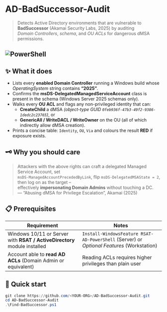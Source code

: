 # AD-BadSuccessor-Audit
> Detects Active Directory environments that are vulnerable to **BadSuccessor** (Akamai Security Labs, 2025) by auditing  
> *Domain Controllers*, *schema*, and *OU ACLs* for dangerous dMSA permissions.

![PowerShell](https://img.shields.io/badge/PowerShell-7+-blue?logo=powershell)
---

## ✨ What it does
* Lists every **enabled Domain Controller** running a Windows build whose *OperatingSystem* string contains **“2025”**.  
* Confirms the **msDS-DelegatedManagedServiceAccount** class is present in the schema (Windows Server 2025 schemas only).  
* Walks every **OU ACL** and flags any non-privileged identity that can:
  * **CreateChild** a dMSA *(object-type GUID `0feb936f-47b3-49f2-9386-1dedc2c23765`)*, or  
  * **GenericAll / WriteDACL / WriteOwner** on the OU (all of which indirectly allow dMSA creation).  
* Prints a concise table: `Identity`, `OU`, `Via` and colours the result **RED** if exposure exists.

## 🗝️ Why you should care
> Attackers with the above rights can craft a delegated Managed Service Account, set  
> `msDS-ManagedAccountPrecededByLink`, flip `msDS-DelegatedMSAState = 2`, then log on as the target –  
> effectively **impersonating Domain Admins** without touching a DC.  
> — “Abusing dMSA for Privilege Escalation”, Akamai (2025)

## 📋 Prerequisites
| Requirement | Notes |
|-------------|-------|
| Windows 10/11 or Server with **RSAT / ActiveDirectory** module installed | `Install-WindowsFeature RSAT-AD-PowerShell` (Server) or *Optional Features* (Workstation) |
| Account able to **read AD ACLs** (Domain Admin or equivalent) | Reading ACLs requires higher privileges than plain user |

## 🚀 Quick start
```powershell
git clone https://github.com/<YOUR-ORG>/AD-BadSuccessor-Audit.git
cd AD-BadSuccessor-Audit
.\Find-BadSuccessor.ps1
